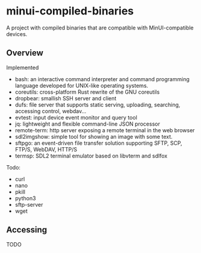 # minui-compiled-binaries

A project with compiled binaries that are compatible with MinUI-compatible devices.

## Overview

Implemented

- bash: an interactive command interpreter and command programming language developed for UNIX-like operating systems.
- coreutils: cross-platform Rust rewrite of the GNU coreutils
- dropbear: smallish SSH server and client
- dufs: file server that supports static serving, uploading, searching, accessing control, webdav...
- evtest: input device event monitor and query tool
- jq: lightweight and flexible command-line JSON processor
- remote-term: http server exposing a remote terminal in the web browser
- sdl2imgshow: simple tool for showing an image with some text.
- sftpgo: an event-driven file transfer solution supporting SFTP, SCP, FTP/S, WebDAV, HTTP/S
- termsp: SDL2 terminal emulator based on libvterm and sdlfox

Todo:

- curl
- nano
- pkill
- python3
- sftp-server
- wget

## Accessing

TODO
